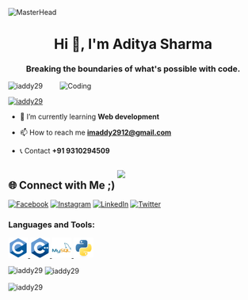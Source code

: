 ![MasterHead](https://mir-s3-cdn-cf.behance.net/project_modules/fs/5a3d0d69916383.5b940de056028.gif)
<h1 align="center">Hi 👋, I'm Aditya Sharma</h1>
<h3 align="center">Breaking the boundaries of what's possible with code.</h3>
<img align="right" alt="Coding" width="400" src="https://i.pinimg.com/originals/ce/69/4f/ce694f560636dffcf42ecf40d4f2f962.gif"/>

<p align="left"> <img src="https://komarev.com/ghpvc/?username=iaddy29&label=Profile%20views&color=0e75b6&style=flat" alt="iaddy29" /> </p>

<p align="left"> <a href="https://twitter.com/iaddy29" target="blank"><img src="https://img.shields.io/twitter/follow/iaddy29?logo=twitter&style=for-the-badge" alt="iaddy29" /></a> </p>

- 🌱 I’m currently learning **Web development**

- 📫 How to reach me **imaddy2912@gmail.com**
  
- 📞 Contact **+91 9310294509**

<p align="left">

## 🌐 Connect with Me ;)  <img src="https://camo.githubusercontent.com/2afb70f3e02b0982737ba5b242f200a68d8d26e00597267914279eda82b15409/68747470733a2f2f6d656469612e67697068792e636f6d2f6d656469612f4f624e547738557a7779364b512f67697068792e676966" height="38" data-canonical-src="https://media.giphy.com/media/ObNTw8Uzwy6KQ/giphy.gif" style="max-width: 100%; display: inline-block;" data-target="animated-image.originalImage">

[![Facebook](https://img.shields.io/badge/Facebook-%231877F2.svg?logo=Facebook&logoColor=white)](https://www.facebook.com) [![Instagram](https://img.shields.io/badge/Instagram-%23E4405F.svg?logo=Instagram&logoColor=white)](https://www.instagram.com/iaddy29/) [![LinkedIn](https://img.shields.io/badge/LinkedIn-%230077B5.svg?logo=linkedin&logoColor=white)](https://www.linkedin.com/in/aditya-sharma-2b4a64222/)  [![Twitter](https://img.shields.io/badge/Twitter-%231DA1F2.svg?logo=Twitter&logoColor=white)](http://twitter.com/iaddy29) 
</p>
<h3 align="left">Languages and Tools:</h3>
<p align="left"> <a href="https://www.cprogramming.com/" target="_blank" rel="noreferrer"> <img src="https://raw.githubusercontent.com/devicons/devicon/master/icons/c/c-original.svg" alt="c" width="40" height="40"/> </a> <a href="https://www.w3schools.com/cpp/" target="_blank" rel="noreferrer"> <img src="https://raw.githubusercontent.com/devicons/devicon/master/icons/cplusplus/cplusplus-original.svg" alt="cplusplus" width="40" height="40"/> </a> <a href="https://www.mysql.com/" target="_blank" rel="noreferrer"> <img src="https://raw.githubusercontent.com/devicons/devicon/master/icons/mysql/mysql-original-wordmark.svg" alt="mysql" width="40" height="40"/> </a> <a href="https://www.python.org" target="_blank" rel="noreferrer"> <img src="https://raw.githubusercontent.com/devicons/devicon/master/icons/python/python-original.svg" alt="python" width="40" height="40"/> </a> </p>

<p><img align="left" src="https://github-readme-stats.vercel.app/api/top-langs?username=iaddy29&show_icons=true&locale=en&layout=compact" alt="iaddy29" /></p>

<p>&nbsp;<img align="center" src="https://github-readme-stats.vercel.app/api?username=iaddy29&show_icons=true&locale=en" alt="iaddy29" /></p>

<p><img align="center" src="https://github-readme-streak-stats.herokuapp.com/?user=iaddy29&" alt="iaddy29" /></p>
